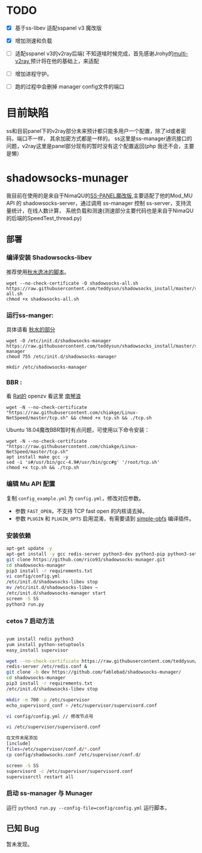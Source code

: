 
# TODO
- [x] 基于ss-libev 适配sspanel v3 魔改版
- [x] 增加测速和负载
- [ ] 适配sspanel v3的v2ray后端( 不知道啥时候完成，首先感谢Jrohy的[multi-v2ray](https://github.com/Jrohy/multi-v2ray),预计将在他的基础上，来适配
- [ ] 增加进程守护。
- [ ] 跑的过程中会删掉 manager config文件的端口


# 目前缺陷

ss和目前panel下的v2ray部分未来预计都只能多用户一个配置，除了id或者密码，端口不一样，
其余加密方式都是一样的。  ss这里是ss-manager通讯接口的问题，v2ray这里是panel部分现有的暂时没有这个配置返回(php 我还不会，主要是懒）
# shadowsocks-munager

我目前在使用的是来自于NimaQU的[SS-PANEL魔改版](https://github.com/NimaQu/ss-panel-v3-mod_Uim),主要适配了他的Mod_MU API 的 shadowsocks-server，通过调用 ss-manager 控制 ss-server，支持流量统计，在线人数计算，
系统负载和测速(测速部分主要代码也是来自于NimaQU的后端的SpeedTest_thread.py)


## 部署

### 编译安装 Shadowsocks-libev

推荐使用[秋水逸冰的脚本](https://shadowsocks.be/4.html)。

~~~
wget --no-check-certificate -O shadowsocks-all.sh https://raw.githubusercontent.com/teddysun/shadowsocks_install/master/shadowsocks-all.sh
chmod +x shadowsocks-all.sh
~~~

### 运行ss-manger:

具体请看 [秋水的部分](https://teddysun.com/532.html)


~~~
wget -O /etc/init.d/shadowsocks-manager https://raw.githubusercontent.com/teddysun/shadowsocks_install/master/shadowsocks-manager
chmod 755 /etc/init.d/shadowsocks-manager
~~~

~~~
mkdir /etc/shadowsocks-manager
~~~

### BBR :

看 [Rat的](https://www.moerats.com/archives/387/)
openzv 看这里 [南琴浪](https://github.com/tcp-nanqinlang/wiki/wiki/lkl-haproxy)


~~~
wget -N --no-check-certificate "https://raw.githubusercontent.com/chiakge/Linux-NetSpeed/master/tcp.sh" && chmod +x tcp.sh && ./tcp.sh
~~~

Ubuntu 18.04魔改BBR暂时有点问题，可使用以下命令安装：
~~~
wget -N --no-check-certificate "https://raw.githubusercontent.com/chiakge/Linux-NetSpeed/master/tcp.sh"
apt install make gcc -y
sed -i 's#/usr/bin/gcc-4.9#/usr/bin/gcc#g' '/root/tcp.sh'
chmod +x tcp.sh && ./tcp.sh
~~~


### 编辑 Mu API 配置

复制 `config_example.yml` 为 `config.yml`，修改对应参数。

- 参数 `FAST_OPEN`，不支持 TCP fast open 的内核请去掉。
- 参数 `PLUGIN` 和 `PLUGIN_OPTS` 启用混淆，有需要请到 [simple-obfs](https://github.com/shadowsocks/simple-obfs) 编译插件。

### 安装依赖

```bash
apt-get update -y
apt-get install -y gcc redis-server python3-dev python3-pip python3-setuptools
git clone https://github.com/rico93/shadowsocks-munager.git
cd shadowsocks-munager
pip3 install -r requirements.txt
vi config/config.yml
/etc/init.d/shadowsocks-libev stop
mv /etc/init.d/shadowsocks-libev ~
/etc/init.d/shadowsocks-manager start
screen -S SS
python3 run.py
```

### cetos 7 启动方法
```bash

yum install redis python3
yum install python-setuptools
easy_install supervisor

wget --no-check-certificate https://raw.githubusercontent.com/teddysun/shadowsocks_install/master/shadowsocks-libev.sh
redis-server /etc/redis.conf &
git clone -b dev https://github.com/fablebad/shadowsocks-munager/
cd shadowsocks-munager
pip3 install -r requirements.txt
/etc/init.d/shadowsocks-libev stop

mkdir -m 700 -p /etc/supervisor
echo_supervisord_conf > /etc/supervisor/supervisord.conf

vi config/config.yml // 修改节点号

vi /etc/supervisor/supervisord.conf

在文件末尾添加
[include]
files=/etc/supervisor/conf.d/*.conf
cp config/shadowsocks.conf /etc/supervisor/conf.d/

screen -S SS
supervisord -c /etc/supervisor/supervisord.conf
supervisorctl restart all
```


### 启动 ss-manager 与 Munager

运行 `python3 run.py --config-file=config/config.yml` 运行脚本，


## 已知 Bug

暂未发现。

